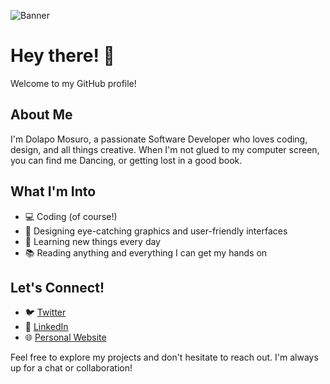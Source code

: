 ![Banner](https://res.cloudinary.com/dlapsie/image/upload/v1716377775/Dolapo.png)
# Hey there! 👋

Welcome to my GitHub profile! 

## About Me
I'm Dolapo Mosuro, a passionate Software Developer who loves coding, design, and all things creative. When I'm not glued to my computer screen, you can find me Dancing, or getting lost in a good book.

## What I'm Into
- 💻 Coding (of course!)
- 🎨 Designing eye-catching graphics and user-friendly interfaces
- 🌱 Learning new things every day
- 📚 Reading anything and everything I can get my hands on

## Let's Connect!
- 🐦 [Twitter](https://twitter.com/DolapoMosuro)
- 💼 [LinkedIn](https://www.linkedin.com/in/dolapo-mosuro-23059076/)
- 🌐 [Personal Website](https://www.yourwebsite.com)

Feel free to explore my projects and don't hesitate to reach out. I'm always up for a chat or collaboration!
